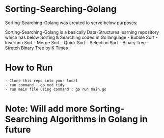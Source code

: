 # Sorting-Searching-Golang
Sorting-Searching-Golang was created to serve below purposes:

Sorting-Searching-Golang is a basically Data-Structures learning repository which has below Sorting & Searching coded in Go language
    - Bubble Sort
    - Insertion Sort
    - Merge Sort
    - Quick Sort
    - Selection Sort
    - Binary Tree
    - Stretch Binary Tree by K Times

# How to Run
    - Clone this repo into your local
    - run command : go mod tidy
    - run main file using command : go run main.go

# Note: Will add more Sorting-Searching Algorithms in Golang in future